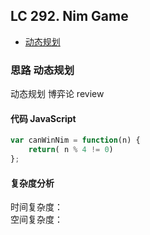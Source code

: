 ## LC 292. Nim Game

- [动态规划](#思路-动态规划)

### 思路 动态规划

动态规划 博弈论
review

#### 代码 JavaScript

```JavaScript
var canWinNim = function(n) {
    return( n % 4 != 0)
};

```

#### 复杂度分析

时间复杂度： </br>
空间复杂度：
